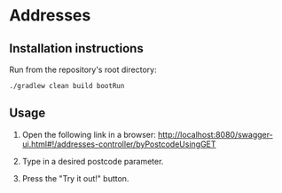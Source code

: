 Addresses
=========

## Installation instructions

Run from the repository's root directory:
```
./gradlew clean build bootRun
```

## Usage

1. Open the following link in a browser:
[http://localhost:8080/swagger-ui.html#!/addresses-controller/byPostcodeUsingGET](http://localhost:8080/swagger-ui.html#!/addresses-controller/byPostcodeUsingGET)

2. Type in a desired postcode parameter.

3. Press the "Try it out!" button.



